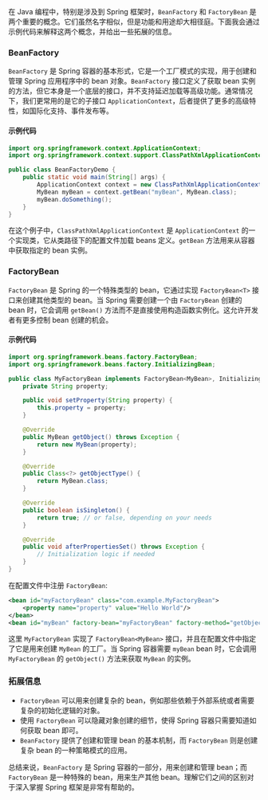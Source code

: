 在 Java 编程中，特别是涉及到 Spring 框架时，`BeanFactory` 和 `FactoryBean` 是两个重要的概念。它们虽然名字相似，但是功能和用途却大相径庭。下面我会通过示例代码来解释这两个概念，并给出一些拓展的信息。

### BeanFactory

`BeanFactory` 是 Spring 容器的基本形式，它是一个工厂模式的实现，用于创建和管理 Spring 应用程序中的 bean 对象。`BeanFactory` 接口定义了获取 bean 实例的方法，但它本身是一个底层的接口，并不支持延迟加载等高级功能。通常情况下，我们更常用的是它的子接口 `ApplicationContext`，后者提供了更多的高级特性，如国际化支持、事件发布等。

#### 示例代码

```java
import org.springframework.context.ApplicationContext;
import org.springframework.context.support.ClassPathXmlApplicationContext;

public class BeanFactoryDemo {
    public static void main(String[] args) {
        ApplicationContext context = new ClassPathXmlApplicationContext("applicationContext.xml");
        MyBean myBean = context.getBean("myBean", MyBean.class);
        myBean.doSomething();
    }
}
```

在这个例子中，`ClassPathXmlApplicationContext` 是 `ApplicationContext` 的一个实现类，它从类路径下的配置文件加载 beans 定义。`getBean` 方法用来从容器中获取指定的 bean 实例。

### FactoryBean

`FactoryBean` 是 Spring 的一个特殊类型的 bean，它通过实现 `FactoryBean<T>` 接口来创建其他类型的 bean。当 Spring 需要创建一个由 `FactoryBean` 创建的 bean 时，它会调用 `getBean()` 方法而不是直接使用构造函数实例化。这允许开发者有更多控制 bean 创建的机会。

#### 示例代码

```java
import org.springframework.beans.factory.FactoryBean;
import org.springframework.beans.factory.InitializingBean;

public class MyFactoryBean implements FactoryBean<MyBean>, InitializingBean {
    private String property;

    public void setProperty(String property) {
        this.property = property;
    }

    @Override
    public MyBean getObject() throws Exception {
        return new MyBean(property);
    }

    @Override
    public Class<?> getObjectType() {
        return MyBean.class;
    }

    @Override
    public boolean isSingleton() {
        return true; // or false, depending on your needs
    }

    @Override
    public void afterPropertiesSet() throws Exception {
        // Initialization logic if needed
    }
}
```

在配置文件中注册 `FactoryBean`:

```xml
<bean id="myFactoryBean" class="com.example.MyFactoryBean">
    <property name="property" value="Hello World"/>
</bean>
<bean id="myBean" factory-bean="myFactoryBean" factory-method="getObject"/>
```

这里 `MyFactoryBean` 实现了 `FactoryBean<MyBean>` 接口，并且在配置文件中指定了它是用来创建 `MyBean` 的工厂。当 Spring 容器需要 `myBean` bean 时，它会调用 `MyFactoryBean` 的 `getObject()` 方法来获取 `MyBean` 的实例。

### 拓展信息

- `FactoryBean` 可以用来创建复杂的 bean，例如那些依赖于外部系统或者需要复杂的初始化逻辑的对象。
- 使用 `FactoryBean` 可以隐藏对象创建的细节，使得 Spring 容器只需要知道如何获取 bean 即可。
- `BeanFactory` 提供了创建和管理 bean 的基本机制，而 `FactoryBean` 则是创建复杂 bean 的一种策略模式的应用。

总结来说，`BeanFactory` 是 Spring 容器的一部分，用来创建和管理 bean；而 `FactoryBean` 是一种特殊的 bean，用来生产其他 bean。理解它们之间的区别对于深入掌握 Spring 框架是非常有帮助的。
